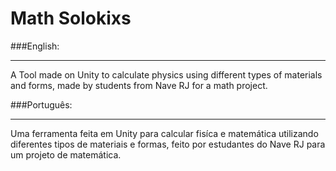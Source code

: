 # Math Solokixs

###English:
__________
A Tool made on Unity to calculate physics using different types of materials and forms, made by students from Nave RJ for a math project.

###Português:
__________
Uma ferramenta feita em Unity para calcular fisíca e matemática utilizando diferentes tipos de materiais e formas, feito por estudantes do Nave RJ para um projeto de matemática.
